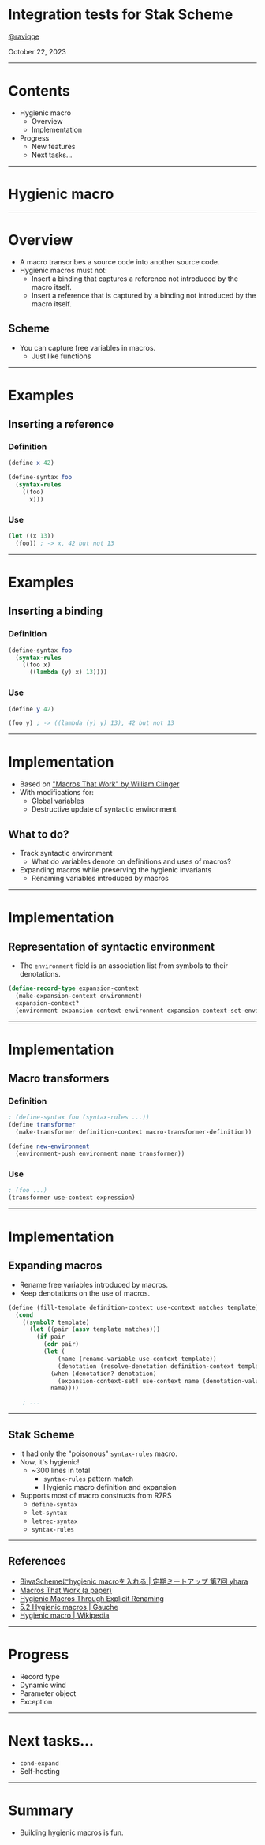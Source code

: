 # Integration tests for Stak Scheme

[@raviqqe](https://github.com/raviqqe)

October 22, 2023

---

# Contents

- Hygienic macro
  - Overview
  - Implementation
- Progress
  - New features
  - Next tasks...

---

# Hygienic macro

---

# Overview

- A macro transcribes a source code into another source code.
- Hygienic macros must not:
  - Insert a binding that captures a reference not introduced by the macro itself.
  - Insert a reference that is captured by a binding not introduced by the macro itself.

## Scheme

- You can capture free variables in macros.
  - Just like functions

---

# Examples

## Inserting a reference

### Definition

```scheme
(define x 42)

(define-syntax foo
  (syntax-rules
    ((foo)
      x)))
```

### Use

```scheme
(let ((x 13))
  (foo)) ; -> x, 42 but not 13
```

---

# Examples

## Inserting a binding

### Definition

```scheme
(define-syntax foo
  (syntax-rules
    ((foo x)
      ((lambda (y) x) 13))))
```

### Use

```scheme
(define y 42)

(foo y) ; -> ((lambda (y) y) 13), 42 but not 13
```

---

# Implementation

- Based on ["Macros That Work" by William Clinger][macros-that-work]
- With modifications for:
  - Global variables
  - Destructive update of syntactic environment

## What to do?

- Track syntactic environment
  - What do variables denote on definitions and uses of macros?
- Expanding macros while preserving the hygienic invariants
  - Renaming variables introduced by macros

---

# Implementation

## Representation of syntactic environment

- The `environment` field is an association list from symbols to their denotations.

```scheme
(define-record-type expansion-context
  (make-expansion-context environment)
  expansion-context?
  (environment expansion-context-environment expansion-context-set-environment!))
```

---

# Implementation

## Macro transformers

### Definition

```scheme
; (define-syntax foo (syntax-rules ...))
(define transformer
  (make-transformer definition-context macro-transformer-definition))

(define new-environment
  (environment-push environment name transformer))
```

### Use

```scheme
; (foo ...)
(transformer use-context expression)
```

---

# Implementation

## Expanding macros

- Rename free variables introduced by macros.
- Keep denotations on the use of macros.

```scheme
(define (fill-template definition-context use-context matches template)
  (cond
    ((symbol? template)
      (let ((pair (assv template matches)))
        (if pair
          (cdr pair)
          (let (
              (name (rename-variable use-context template))
              (denotation (resolve-denotation definition-context template)))
            (when (denotation? denotation)
              (expansion-context-set! use-context name (denotation-value denotation)))
            name))))

    ; ...
```

---

## Stak Scheme

- It had only the "poisonous" `syntax-rules` macro.
- Now, it's hygienic!
  - ~300 lines in total
    - `syntax-rules` pattern match
    - Hygienic macro definition and expansion
- Supports most of macro constructs from R7RS
  - `define-syntax`
  - `let-syntax`
  - `letrec-syntax`
  - `syntax-rules`

---

## References

- [BiwaSchemeにhygienic macroを入れる | 定期ミートアップ 第7回 yhara](https://scrapbox.io/prog-lang-sys-ja/%E5%AE%9A%E6%9C%9F%E3%83%9F%E3%83%BC%E3%83%88%E3%82%A2%E3%83%83%E3%83%97_%E7%AC%AC7%E5%9B%9E_yhara)
- [Macros That Work (a paper)][macros-that-work]
- [Hygienic Macros Through Explicit Renaming](https://dl.acm.org/doi/pdf/10.1145/1317265.1317269)
- [5.2 Hygienic macros | Gauche](https://practical-scheme.net/gauche/man/gauche-refe/Hygienic-macros.html)
- [Hygienic macro | Wikipedia](https://en.wikipedia.org/wiki/Hygienic_macro)

---

# Progress

- Record type
- Dynamic wind
- Parameter object
- Exception

---

# Next tasks...

- `cond-expand`
- Self-hosting

---

# Summary

- Building hygienic macros is fun.

[ribbit]: https://github.com/udem-dlteam/ribbit/tree/main
[macros-that-work]: https://www.researchgate.net/publication/220997237_Macros_That_Work
